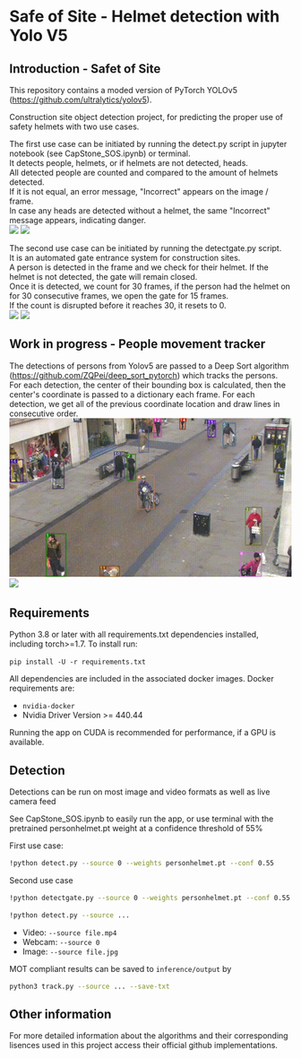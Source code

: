 # Safe of Site - Helmet detection with Yolo V5




## Introduction - Safet of Site

This repository contains a moded version of PyTorch YOLOv5 (https://github.com/ultralytics/yolov5).


Construction site object detection project, for predicting the proper use of safety helmets with two use cases.

The first use case can be initiated by running the detect.py script in jupyter notebook (see CapStone_SOS.ipynb) or terminal.<br/>
It detects people, helmets, or if helmets are not detected, heads.<br/>
All detected people are counted and compared to the amount of helmets detected.<br/> 
If it is not equal, an error message, "Incorrect" appears on the image / frame.<br/> 
In case any heads are detected without a helmet, the same "Incorrect" message appears, indicating danger.<br/>
![](site.gif)
![](site2.gif)

The second use case can be initiated by running the detectgate.py script.<br/>
It is an automated gate entrance system for construction sites.<br/> 
A person is detected in the frame and we check for their helmet. If the helmet is not detected, the gate will remain closed.<br/>
Once it is detected, we count for 30 frames, if the person had the helmet on for 30 consecutive frames, we open the gate for 15 frames.<br/> 
If the count is disrupted before it reaches 30, it resets to 0.<br/>
![](selfcam.gif)
![](selfcam2.gif)


## Work in progress - People movement tracker

The detections of persons from Yolov5 are passed to a Deep Sort algorithm (https://github.com/ZQPei/deep_sort_pytorch) which tracks the persons. 
For each detection, the center of their bounding box is calculated, then the center's coordinate is passed to a dictionary each frame.
For each detection, we get all of the previous coordinate location and draw lines in consecutive order.
![](Town.gif)
![](street_track.gif)

## Requirements

Python 3.8 or later with all requirements.txt dependencies installed, including torch>=1.7. To install run:

`pip install -U -r requirements.txt`

All dependencies are included in the associated docker images. Docker requirements are: 
- `nvidia-docker`
- Nvidia Driver Version >= 440.44

Running the app on CUDA is recommended for performance, if a GPU is available.


## Detection

Detections can be run on most image and video formats as well as live camera feed<br/>

See CapStone_SOS.ipynb to easily run the app, or use terminal with the pretrained personhelmet.pt weight at a confidence threshold of 55%<br/>

First use case:<br/>
```bash
!python detect.py --source 0 --weights personhelmet.pt --conf 0.55
```
Second use case<br/>
```bash
!python detectgate.py --source 0 --weights personhelmet.pt --conf 0.55
```

```bash
!python detect.py --source ...
```

- Video:  `--source file.mp4`
- Webcam:  `--source 0`
- Image: `--source file.jpg`

MOT compliant results can be saved to `inference/output` by 

```bash
python3 track.py --source ... --save-txt
```

## Other information

For more detailed information about the algorithms and their corresponding lisences used in this project access their official github implementations.

